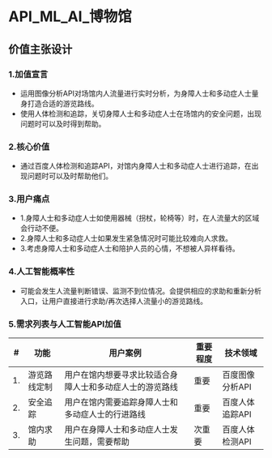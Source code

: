 # API_ML_AI_博物馆
## 价值主张设计
### 1.加值宣言
- 运用图像分析API对场馆内人流量进行实时分析，为身障人士和多动症人士量身打造合适的游览路线。
- 使用人体检测和追踪，关切身障人士和多动症人士在场馆内的安全问题，出现问题时可以及时得到帮助。
### 2.核心价值
- 通过百度人体检测和追踪API，对馆内身障人士和多动症人士进行追踪，在出现问题时可以及时帮助他们。
### 3.用户痛点
- 1.身障人士和多动症人士如使用器械（拐杖，轮椅等）时，在人流量大的区域会行动不便。
- 2.身障人士和多动症人士如果发生紧急情况时可能比较难向人求救。
- 3.考虑身障人士和多动症人士和陪护人员的心情，不想被人异样看待。
### 4.人工智能概率性
- 可能会发生人流量判断错误、监测不到位情况。会提供相应的求助和重新分析入口，让用户直接进行求助/再次选择人流量小的游览路线。
### 5.需求列表与人工智能API加值
|#|功能|用户案例|重要程度|技术领域|
| ---------- | --- | --- | --- |--- |
|1.|游览路线定制|用户在馆内想要寻求比较适合身障人士和多动症人士的游览路线|重要|百度图像分析API|
|2.|安全追踪|用户在馆内需要追踪身障人士和多动症人士的行进路线|重要|百度人体追踪API|
|3.|馆内求助|用户在身障人士和多动症人士发生问题，需要帮助|次重要|百度人体检测API|
